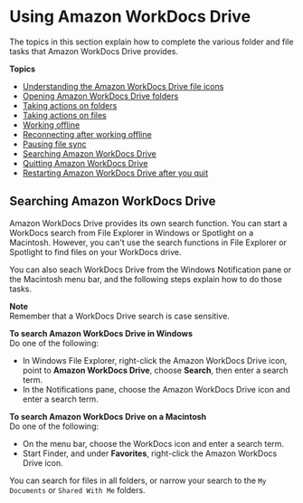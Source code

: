 # Using Amazon WorkDocs Drive<a name="drive_use"></a>

The topics in this section explain how to complete the various folder and file tasks that Amazon WorkDocs Drive provides\.

**Topics**
+ [Understanding the Amazon WorkDocs Drive file icons](drive_icons.md)
+ [Opening Amazon WorkDocs Drive folders](open-files-folders.md)
+ [Taking actions on folders](folder-actions.md)
+ [Taking actions on files](file-actions.md)
+ [Working offline](drive_offline.md)
+ [Reconnecting after working offline](access-on-demand.md)
+ [Pausing file sync](pause-sync.md)
+ [Searching Amazon WorkDocs Drive](#drive_search)
+ [Quitting Amazon WorkDocs Drive](quit-wdd.md)
+ [Restarting Amazon WorkDocs Drive after you quit](restart-wdd.md)

## Searching Amazon WorkDocs Drive<a name="drive_search"></a>

Amazon WorkDocs Drive provides its own search function\. You can start a WorkDocs search from File Explorer in Windows or Spotlight on a Macintosh\. However, you can't use the search functions in File Explorer or Spotlight to find files on your WorkDocs drive\.

You can also seach WorkDocs Drive from the Windows Notification pane or the Macintosh menu bar, and the following steps explain how to do those tasks\. 

**Note**  
Remember that a WorkDocs Drive search is case sensitive\.

**To search Amazon WorkDocs Drive in Windows**  
Do one of the following:
+ In Windows File Explorer, right\-click the Amazon WorkDocs Drive icon, point to **Amazon WorkDocs Drive**, choose **Search**, then enter a search term\.
+ In the Notifications pane, choose the Amazon WorkDocs Drive icon and enter a search term\.

**To search Amazon WorkDocs Drive on a Macintosh**  
Do one of the following:
+ On the menu bar, choose the WorkDocs icon and enter a search term\.
+ Start Finder, and under **Favorites**, right\-click the Amazon WorkDocs Drive icon\.

You can search for files in all folders, or narrow your search to the `My Documents` or `Shared With Me` folders\.